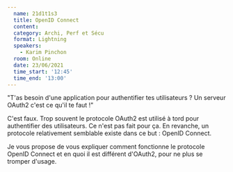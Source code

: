 ```yaml
---
  name: 21d1t1s3
  title: OpenID Connect
  content:
  category: Archi, Perf et Sécu
  format: Lightning
  speakers: 
    - Karim Pinchon
  room: Online
  date: 23/06/2021
  time_start: '12:45'
  time_end: '13:00'
---
```

"T'as besoin d'une application pour authentifier tes utilisateurs ? Un serveur OAuth2 c'est ce qu'il te faut !"

C'est faux. Trop souvent le protocole OAuth2 est utilisé à tord pour authentifier des utilisateurs. Ce n'est pas fait pour ça. En revanche, un protocole relativement semblable existe dans ce but : OpenID Connect.

Je vous propose de vous expliquer comment fonctionne le protocole OpenID Connect et en quoi il est différent d'OAuth2, pour ne plus se tromper d'usage.